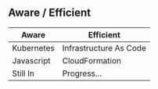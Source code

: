 ## Aware / Efficient

| Aware      | Efficient |
| ----------- | ----------- |
| Kubernetes      | Infrastructure As Code       |
| Javascript   | CloudFormation        |
| Still In   | Progress...        |